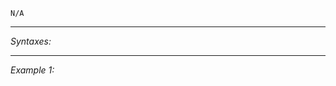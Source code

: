 `N/A`


---
*Syntaxes:*

<!-- [] call `BIS_fnc_showRespawnMenuDisableItemCheck` -->

---
*Example 1:*

<!-- 
```sqf
[] call BIS_fnc_showRespawnMenuDisableItemCheck;
``` -->